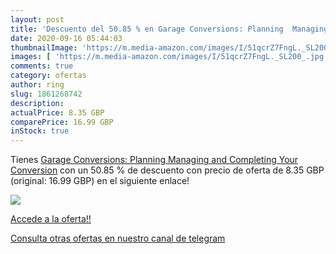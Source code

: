 ```yaml
---
layout: post
title: 'Descuento del 50.85 % en Garage Conversions: Planning  Managing a'
date: 2020-09-16 05:44:03
thumbnailImage: 'https://m.media-amazon.com/images/I/51qcrZ7FngL._SL200_.jpg'
images: [ 'https://m.media-amazon.com/images/I/51qcrZ7FngL._SL200_.jpg' ]
comments: true
category: ofertas
author: ring
slug: 1861268742
description:
actualPrice: 8.35 GBP
comparePrice: 16.99 GBP
inStock: true
---
```


Tienes [Garage Conversions: Planning  Managing and Completing Your Conversion](https://www.amazon.com/dp/1861268742/?tag=redken08-20) con un 50.85 % de descuento con precio de oferta de 8.35 GBP (original: 16.99 GBP) en el siguiente enlace!

[![](https://m.media-amazon.com/images/I/51qcrZ7FngL._SL200_.jpg)](https://www.amazon.com/dp/1861268742/?tag=redken08-20)

[Accede a la oferta!!](https://www.amazon.com/dp/1861268742/?tag=redken08-20)

[Consulta otras ofertas en nuestro canal de telegram](https://t.me/s/ofertas25)
